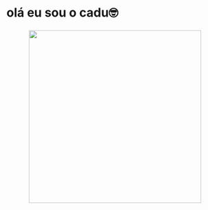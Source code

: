 <h1 align="left">olá eu sou o cadu🤓</h1>

###

<div align="left">
</div>

###

<div align="left">
</div>

###

<div align="center">
  <img height="400" src="https://br.pinterest.com/pin/1044342601098437308/"  />
</div>

###
